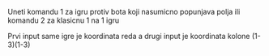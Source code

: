 Uneti komandu 1 za igru protiv bota koji nasumicno popunjava polja ili komandu 2 za klasicnu 1 na 1 igru




Prvi input same igre je koordinata reda a drugi input je koordinata kolone (1-3)(1-3)
